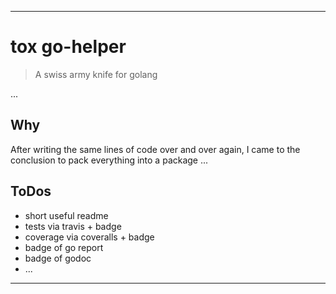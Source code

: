 ***

# tox go-helper

> A swiss army knife for golang

...

## Why

After writing the same lines of code over and over again, I came to the conclusion to pack everything into a package ...

## ToDos

* short useful readme
* tests via travis + badge
* coverage via coveralls + badge
* badge of go report
* badge of godoc
* ...

***
